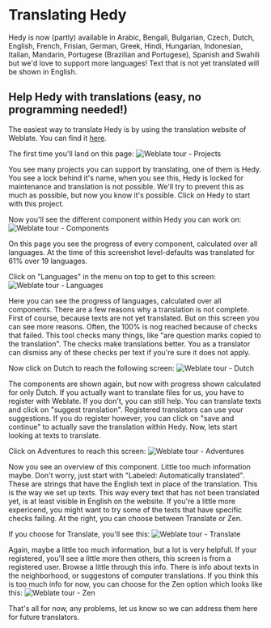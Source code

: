 Translating Hedy
================

Hedy is now (partly) available in Arabic, Bengali, Bulgarian, Czech, Dutch, English, French, Frisian, German, Greek, Hindi, Hungarian, Indonesian, Italian, Mandarin, Portugese (Brazilian and Portugese), Spanish and Swahili but we'd love to support more languages! Text that is not yet translated will be shown in English.

Help Hedy with translations (easy, no programming needed!)
----------------------------------------------------------

The easiest way to translate Hedy is by using the translation website of Weblate. You can find it [here](https://hosted.weblate.org/projects/hedy).

The first time you'll land on this page:
![Weblate tour - Projects](https://user-images.githubusercontent.com/28646458/156936569-9b8e2213-2789-4920-b746-0da22629dadc.jpg)

You see many projects you can support by translating, one of them is Hedy. You see a lock behind it's name, when you see this, Hedy is locked for maintenance and translation is not possible. We'll try to prevent this as much as possible, but now you know it's possible.
Click on Hedy to start with this project.

Now you'll see the different component within Hedy you can work on:
![Weblate tour - Components](https://user-images.githubusercontent.com/28646458/156936765-cf5ae1ef-e40d-47c3-8706-041bdd1088c2.jpg)

On this page you see the progress of every component, calculated over all languages. At the time of this screenshot level-defaults was translated for 61% over 19 languages.

Click on "Languages" in the menu on top to get to this screen:
![Weblate tour - Languages](https://user-images.githubusercontent.com/28646458/156936976-b740a30b-245b-4bc7-88bc-b70b7adf3afa.jpg)

Here you can see the progress of languages, calculated over all components. There are a few reasons why a translation is not complete. First of course, because texts are not yet translated. But on this screen you can see more reasons. Often, the 100% is nog reached because of checks that failed. This tool checks many things, like "are question marks copied to the translation". The checks make translations better. You as a translator can dismiss any of these checks per text if you're sure it does not apply.

Now click on Dutch to reach the following screen:
![Weblate tour - Dutch](https://user-images.githubusercontent.com/28646458/156937240-dd24c51e-a100-4cd2-b160-c25b5e7a7827.jpg)

The components are shown again, but now with progress shown calculated for only Dutch. If you actually want to translate files for us, you have to register with Weblate. If you don't, you can still help. You can translate texts and click on "suggest translation". Registered translators can use your suggestions. If you do register however, you can click on "save and continue" to actually save the translation within Hedy.
Now, lets start looking at texts to translate.

Click on Adventures to reach this screen:
![Weblate tour - Adventures](https://user-images.githubusercontent.com/28646458/156937285-2418f2b9-5dcb-46ba-85e4-ad8266a8aae4.jpg)

Now you see an overview of this component. Little too much information maybe. Don't worry, just start with "Labeled: Automatically translated". These are strings that have the English text in place of the translation. This is the way we set up texts. This way every text that has not been translated yet, is at least visible in English on the website.
If you're a little more expericend, you might want to try some of the texts that have specific checks failing.
At the right, you can choose between Translate or Zen.

If you choose for Translate, you'll see this:
![Weblate tour - Translate](https://user-images.githubusercontent.com/28646458/156937676-0dfd72cd-8ccb-49d0-9ad7-bf10b3a7d906.jpg)

Again, maybe a little too much information, but a lot is very helpfull. If your registered, you'll see a little more then others, this screen is from a registered user. Browse a little through this info. There is info about texts in the neighborhood, or suggestons of computer translations. If you think this is too much info for now, you can choose for the Zen option which looks like this:
![Weblate tour - Zen](https://user-images.githubusercontent.com/28646458/156937825-c5b97c10-3928-40b9-93d1-68a80371d51f.jpg)

That's all for now, any problems, let us know so we can address them here for future translators.
